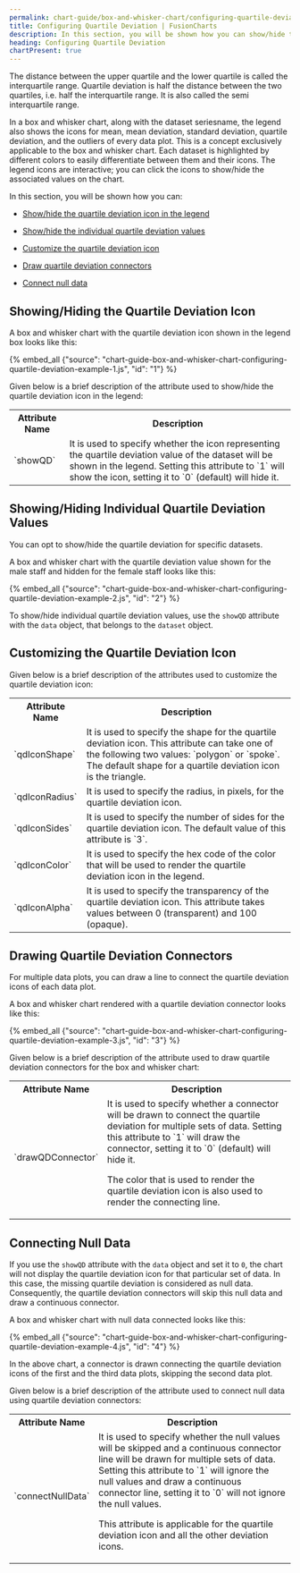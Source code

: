 ```yaml
---
permalink: chart-guide/box-and-whisker-chart/configuring-quartile-deviation.html
title: Configuring Quartile Deviation | FusionCharts
description: In this section, you will be shown how you can show/hide the quartile deviation icon in the legend and connect null data
heading: Configuring Quartile Deviation
chartPresent: true
---
```


The distance between the upper quartile and the lower quartile is called the interquartile range. Quartile deviation is half the distance between the two quartiles, i.e. half the interquartile range. It is also called the semi interquartile range.

In a box and whisker chart, along with the dataset seriesname, the legend also shows the icons for mean, mean deviation, standard deviation, quartile deviation, and the outliers of every data plot. This is a concept exclusively applicable to the box and whisker chart. Each dataset is highlighted by different colors to easily differentiate between them and their icons. The legend icons are interactive; you can click the icons to show/hide the associated values on the chart.

In this section, you will be shown how you can:

* <a href="{{ site.baseurl }}chart-guide/box-and-whisker-chart/configuring-quartile-deviation.html#showinghiding-the-quartile-deviation-icon">Show/hide the quartile deviation icon in the legend</a>

* <a href="{{ site.baseurl }}chart-guide/box-and-whisker-chart/configuring-quartile-deviation.html#showinghiding-individual-quartile-deviation-values">Show/hide the individual quartile deviation values</a>

* <a href="{{ site.baseurl }}chart-guide/box-and-whisker-chart/configuring-quartile-deviation.html#customizing-the-quartile-deviation-icon">Customize the quartile deviation icon</a>

* <a href="{{ site.baseurl }}chart-guide/box-and-whisker-chart/configuring-quartile-deviation.html#drawing-quartile-deviation-connectors">Draw quartile deviation connectors</a>

* <a href="{{ site.baseurl }}chart-guide/box-and-whisker-chart/configuring-quartile-deviation.html#connecting-null-data">Connect null data</a>

## Showing/Hiding the Quartile Deviation Icon

A box and whisker chart with the quartile deviation icon shown in the legend box looks like this:

{% embed_all {"source": "chart-guide-box-and-whisker-chart-configuring-quartile-deviation-example-1.js", "id": "1"} %}

Given below is a brief description of the attribute used to show/hide the quartile deviation icon in the legend:

<table>
  <tr>
    <th>Attribute Name</th>
    <th>Description</th>
  </tr>
  <tr>
    <td>`showQD`</td>
    <td>It is used to specify whether the icon representing the quartile deviation value of the dataset will be shown in the legend. Setting this attribute to `1` will show the icon, setting it to `0` (default) will hide it.</td>
  </tr>
</table>


## Showing/Hiding Individual Quartile Deviation Values

You can opt to show/hide the quartile deviation for specific datasets.

A box and whisker chart with the quartile deviation value shown for the male staff and hidden for the female staff looks like this:

{% embed_all {"source": "chart-guide-box-and-whisker-chart-configuring-quartile-deviation-example-2.js", "id": "2"} %}

To show/hide individual quartile deviation values, use the `showQD` attribute with the `data` object, that belongs to the `dataset` object.


## Customizing the Quartile Deviation Icon

Given below is a brief description of the attributes used to customize the quartile deviation icon:

<table>
  <tr>
    <th>Attribute Name</th>
    <th>Description</th>
  </tr>
  <tr>
    <td>`qdIconShape`</td>
    <td>It is used to specify the shape for the quartile deviation icon. This attribute can take one of the following two values: `polygon` or `spoke`. The default shape for a quartile deviation icon is the triangle.</td>
  </tr>
  <tr>
    <td>`qdIconRadius`</td>
    <td>It is used to specify the radius, in pixels, for the quartile deviation icon.</td>
  </tr>
  <tr>
    <td>`qdIconSides`</td>
    <td>It is used to specify the number of sides for the quartile deviation icon. The default value of this attribute is `3`.</td>
  </tr>
  <tr>
    <td>`qdIconColor`</td>
    <td>It is used to specify the hex code of the color that will be used to render the quartile deviation icon in the legend.</td>
  </tr>
  <tr>
    <td>`qdIconAlpha`</td>
    <td>It is used to specify the transparency of the quartile deviation icon. This attribute takes values between 0 (transparent) and 100 (opaque).</td>
  </tr>
</table>


## Drawing Quartile Deviation Connectors

For multiple data plots, you can draw a line to connect the quartile deviation icons of each data plot.

A box and whisker chart rendered with a quartile deviation connector looks like this:

{% embed_all {"source": "chart-guide-box-and-whisker-chart-configuring-quartile-deviation-example-3.js", "id": "3"} %}

Given below is a brief description of the attribute used to draw quartile deviation connectors for the box and whisker chart:

<table>
  <tr>
    <th>Attribute Name</th>
    <th>Description</th>
  </tr>
  <tr>
    <td>`drawQDConnector`</td>
    <td>It is used to specify whether a connector will be drawn to connect the quartile deviation for multiple sets of data. Setting this attribute to `1` will draw the connector, setting it to `0` (default) will hide it.

The color that is used to render the quartile deviation icon is also used to render the connecting line.</td>
  </tr>
</table>


## Connecting Null Data

If you use the `showQD` attribute with the `data` object and set it to `0`, the chart will not display the quartile deviation icon for that particular set of data. In this case, the missing quartile deviation is considered as null data. Consequently, the quartile deviation connectors will skip this null data and draw a continuous connector.

A box and whisker chart with null data connected looks like this:

{% embed_all {"source": "chart-guide-box-and-whisker-chart-configuring-quartile-deviation-example-4.js", "id": "4"} %}

In the above chart, a connector is drawn connecting the quartile deviation icons of the first and the third data plots, skipping the second data plot.

Given below is a brief description of the attribute used to connect null data using quartile deviation connectors:

<table>
  <tr>
    <th>Attribute Name</th>
    <th>Description</th>
  </tr>
  <tr>
    <td>`connectNullData`</td>
    <td>It is used to specify whether the null values will be skipped and a continuous connector line will be drawn for multiple sets of data. Setting this attribute to `1` will ignore the null values and draw a continuous connector line, setting it to `0` will not ignore the null values.

This attribute is applicable for the quartile deviation icon and all the other deviation icons.</td>
  </tr>
</table>